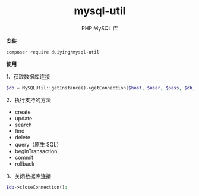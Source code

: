 <h1 align="center">
    mysql-util
</h1>

<p align="center">PHP MySQL 库</p>  

**安装**

```shell
composer require duiying/mysql-util
```

**使用**  

1、获取数据库连接

```php
$db = MySQLUtil::getInstance()->getConnection($host, $user, $pass, $db, $port);
```

2、执行支持的方法  

- create
- update
- search
- find
- delete
- query（原生 SQL）
- beginTransaction
- commit
- rollback

3、关闭数据库连接  

```php
$db->closeConnection();
```

